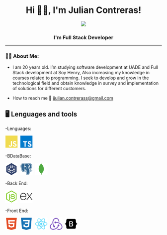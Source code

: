 <div id="header" align="center">
    <h1 align="center">Hi 👋🏻, I'm Julian Contreras!</h1>
    <img src="https://media.giphy.com/media/QLKSt3wQqlj7a/giphy.gif" width="200"/>
    <h3 align="center">I'm Full Stack Developer</h3>
</div>

---

### 👨‍💻 About Me:

- I am 20 years old. I’m studying software development at UADE and Full Stack development at Soy Henry, Also increasing my knowledge in courses related to programming.
I seek to develop and grow in the technological field and obtain knowledge in survey and implementation of solutions for different customers.

- How to reach me 📧 jjulian.contrerass@gmail.com

<div align="left">
    <h2> 🖥️ Lenguages and tools</h2>
    <p>-Lenguages:</p>
    <img src="https://github.com/devicons/devicon/blob/master/icons/javascript/javascript-plain.svg" title="js" alt="js" width="40" height="40"/>&nbsp;
    <img src="https://github.com/devicons/devicon/blob/master/icons/typescript/typescript-plain.svg" title="ts" alt="ts" width="40" height="40"/>&nbsp;
    <p>-BDataBase:</p>
    <img src="https://github.com/devicons/devicon/blob/master/icons/sequelize/sequelize-plain.svg" title="seque" alt="seque" width="40" height="40"/>&nbsp;
    <img src="https://github.com/devicons/devicon/blob/master/icons/postgresql/postgresql-plain.svg" title="sql" alt="sql" width="40" height="40"/>&nbsp;
    <img src="https://github.com/devicons/devicon/blob/master/icons/mongodb/mongodb-plain.svg" title="mongo" alt="mongo" width="40" height="40"/>&nbsp;
    <p>-Back End:</p>
    <img src="https://github.com/devicons/devicon/blob/master/icons/nodejs/nodejs-plain.svg" title="js" alt="js" width="40" height="40"/>&nbsp;
    <img src="https://github.com/devicons/devicon/blob/master/icons/express/express-original.svg" title="express" alt="express" width="40" height="40"/>&nbsp;
    <p>-Front End:</p>
    <img src="https://github.com/devicons/devicon/blob/master/icons/html5/html5-plain.svg" title="html5" alt="html" width="40" height="40"/>&nbsp;
    <img src="https://github.com/devicons/devicon/blob/master/icons/css3/css3-plain.svg" title="css" alt="css" width="40" height="40"/>&nbsp;
    <img src="https://github.com/devicons/devicon/blob/master/icons/react/react-original.svg" title="react" alt="react" width="40" height="40"/>&nbsp;
    <img src="https://github.com/devicons/devicon/blob/master/icons/redux/redux-original.svg" title="redux" alt="redux" width="40" height="40"/>&nbsp;
    <img src="https://github.com/devicons/devicon/blob/master/icons/bootstrap/bootstrap-plain.svg" title="boostrap" alt="boostrap" width="40" height="40"/>&nbsp;
</div>
